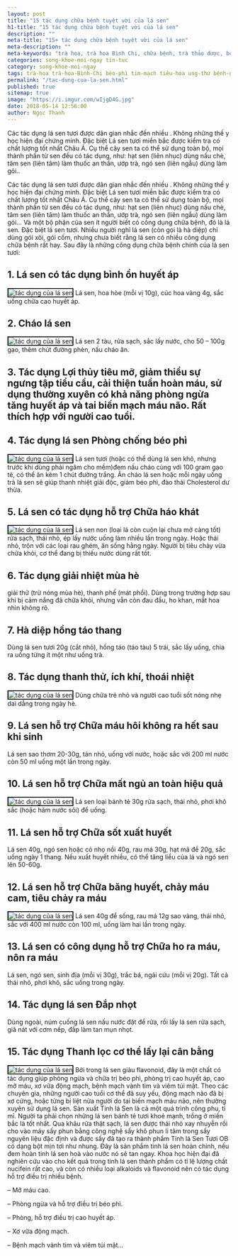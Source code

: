 ```yaml
---
layout: post
title: "15 tác dụng chữa bệnh tuyệt vời của lá sen"
h1-title: "15 tác dụng chữa bệnh tuyệt vời của lá sen"
description: ""
meta-title: "15+ tác dụng chữa bệnh tuyệt vời của lá sen"
meta-description: ""
meta-keywords: "trà hoa, trà hoa Bình Chi, chữa bệnh, trà thảo dược, béo phì, tiêu hóa, ung thư, bệnh gan, lá sen khô"
categories: song-khoe-moi-ngay tin-tuc
category: song-khoe-moi-ngay
tags: trà-hoa trà-hoa-Bình-Chi béo-phì tim-mạch tiêu-hóa ung-thư bệnh-gan lá-sen-khô-chữa-béo-phì
permalink: "/tac-dung-cua-la-sen.html"
published: true
sitemap: true
image: "https://i.imgur.com/wIjgD4G.jpg"
date: 2018-05-14 12:56:00
author: Ngọc Thanh
---
```


Các tác dụng lá sen tươi được dân gian nhắc đến nhiều . Không những thế y học hiện đại chứng minh. Đặc biệt Lá sen tươi miền bắc được kiểm tra có chất lượng tốt nhất Châu Á. Cụ thể cây sen ta có thể sử dụng toàn bộ, mọi thành phần từ sen đều có tác dụng, như: hạt sen (liên nhục) dùng nấu chè, tâm sen (liên tâm) làm thuốc an thần, ướp trà, ngó sen (liên ngẫu) dùng làm gỏi..

Các tác dụng lá sen tươi được dân gian nhắc đến nhiều . Không những thế y học hiện đại chứng minh. Đặc biệt Lá sen tươi miền bắc được kiểm tra có chất lượng tốt nhất Châu Á.
Cụ thể cây sen ta có thể sử dụng toàn bộ, mọi thành phần từ sen đều có tác dụng, như: hạt sen (liên nhục) dùng nấu chè, tâm sen (liên tâm) làm thuốc an thần, ướp trà, ngó sen (liên ngẫu) dùng làm gỏi… Và một bộ phận của sen ít người biết có công dụng chữa bệnh, đó là lá sen. Đặc biệt lá sen tươi. Nhiều người nghĩ lá sen (còn gọi là hà diệp) chỉ dùng gói xôi, gói cốm, nhưng chưa biết rằng lá sen có nhiều công dụng chữa bệnh rất hay. Sau đây là những công dụng chữa bệnh chính của lá sen tươi:

## 1. Lá sen có tác dụng bình ổn huyết áp
<img  src="https://i.imgur.com/LNRQEGc.jpg" alt="tác dụng của lá sen" class="image_fade responsive-img lazy" border="2">
Lá sen, hoa hòe (mỗi vị 10g), cúc hoa vàng 4g, sắc uống chữa cao huyết áp.

## 2. Cháo lá sen
<img  src="https://i.imgur.com/VRl5xu9.jpg" alt="tác dụng của lá sen" class="image_fade responsive-img lazy" border="2">
Lá sen 2 tàu, rửa sạch, sắc lấy nước, cho 50 – 100g gạo, thêm chút đường phèn, nấu cháo ăn.

## 3. Tác dụng Lợi thủy tiêu mỡ, giảm thiểu sự ngưng tập tiểu cầu, cải thiện tuần hoàn máu, sử dụng thường xuyên có khả năng phòng ngừa tăng huyết áp và tai biến mạch máu não. Rất thích hợp với người cao tuổi.

## 4. Tác dụng lá sen Phòng chống béo phì
<img  src="https://i.imgur.com/a5ltIxf.jpg" alt="tác dụng của lá sen" class="image_fade responsive-img lazy" border="2">
Lá sen tươi (hoặc có thể dùng lá sen khô, nhưng trước khi dùng phải ngâm cho mềm)đem nấu cháo cùng với 100 gram gạo tẻ, có thể ăn kèm 1 chút đường trắng. Ăn cháo lá sen hoặc mỗi ngày uống trà lá sen sẽ giúp thanh nhiệt giải độc, giảm béo phì, đào thải Cholesterol dư thừa.

## 5. Lá sen có tác dụng hỗ trợ Chữa háo khát
<img  src="https://i.imgur.com/Zb34zRu.jpg" alt="tác dụng của lá sen" class="image_fade responsive-img lazy" border="2">
Lá sen non (loại lá còn cuộn lại chưa mở càng tốt) rửa sạch, thái nhỏ, ép lấy nước uống làm nhiều lần trong ngày. Hoặc thái nhỏ, trộn với các loại rau ghém, ăn sống hằng ngày. Người bị tiêu chảy vừa chữa khỏi, cơ thể đang bị thiếu nước dùng rất tốt.

## 6. Tác dụng giải nhiệt mùa hè
giải thử (trừ nóng mùa hè), thanh phế (mát phổi). Dùng trong trường hợp sau khi bị cảm nắng đã chữa khỏi, nhưng vẫn còn đau đầu, ho khan, mắt hoa nhìn không rõ.

## 7. Hà diệp hồng táo thang
Dùng lá sen tươi 20g (cắt nhỏ), hồng táo (táo tàu) 5 trái, sắc lấy uống, chia ra uống từng ít một như uống trà.

## 8. Tác dụng thanh thử, ích khí, thoái nhiệt
<img  src="https://i.imgur.com/i3L2lVd.jpg" alt="tác dụng của lá sen" class="image_fade responsive-img lazy" border="2">
Dùng chữa trẻ nhỏ và người cao tuổi sốt nóng nhẹ dai dẳng trong ngày hè.

## 9. Lá sen hỗ trợ Chữa máu hôi không ra hết sau khi sinh
Lá sen sao thơm 20-30g, tán nhỏ, uống với nước, hoặc sắc với 200 ml nước còn 50 ml uống một lần trong ngày.

## 10. Lá sen hỗ trợ Chữa mất ngủ an toàn hiệu quả
<img  src="https://i.imgur.com/Yh29k2l.png" alt="tác dụng của lá sen" class="image_fade responsive-img lazy" border="2">
Lá sen loại bánh tẻ 30g rửa sạch, thái nhỏ, phơi khô sắc (hoặc hãm nước sôi) để uống.

## 11. Lá sen hỗ trợ Chữa sốt xuất huyết
Lá sen 40g, ngó sen hoặc cỏ nhọ nồi 40g, rau má 30g, hạt mã đề 20g, sắc uống ngày 1 thang. Nếu xuất huyết nhiều, có thể tăng liều của lá và ngó sen lên 50-60g.

## 12. Lá sen hỗ trợ Chữa băng huyết, chảy máu cam, tiêu chảy ra máu
<img  src="https://i.imgur.com/qatOHu6.jpg" alt="tác dụng của lá sen" class="image_fade responsive-img lazy" border="2">
Lá sen 40g để sống, rau má 12g sao vàng, thái nhỏ, sắc với 400 ml nước còn 100 ml, uống làm hai lần trong ngày.

## 13. Lá sen có công dụng hỗ trợ Chữa ho ra máu, nôn ra máu
Lá sen, ngó sen, sinh địa (mỗi vị 30g), trắc bá, ngải cứu (mỗi vị 20g). Tất cả thái nhỏ, phơi khô, sắc uống trong ngày.

## 14. Tác dụng lá sen Đắp nhọt
Dùng ngoài, núm cuống lá sen nấu nước đặt để rửa, rồi lấy lá sen rửa sạch, giã nát với cơm nếp, đắp làm tan mụn nhọt.

## 15. Tác dụng Thanh lọc cơ thể lấy lại cân bằng
<img  src="https://i.imgur.com/bIVU0bm.jpg" alt="tác dụng của lá sen" class="image_fade responsive-img lazy" border="2">
Bởi trong lá sen giàu flavonoid, đây là một chất có tác dụng giúp phòng ngừa và chữa trị béo phì, phòng trị cao huyết áp, cao mỡ máu, xơ vữa động mạch, bệnh mạch vành tim và viêm túi mật. Theo các chuyên gia, những người cao tuổi cơ thể đã suy yếu, động mạch não đã bị xơ cứng, hoặc từng bị liệt nửa người do tai biến mạch máu não, nên thường xuyên sử dụng lá sen.
Sản xuất Tinh lá Sen là cả một quá trình công phu, tỉ mỉ. Người ta phải chọn những lá sen bánh tẻ tươi khoẻ mạnh, trồng ở miền bắc là tốt nhất. Qua khâu rửa thật sạch, lá sen được thái nhỏ xay nhuyễn rồi cho vào máy sấy phun bằng công nghệ sấy khô phun li tâm trong sấy nguyên liệu đặc định và được sấy đã tạo ra thành phẩm Tinh lá Sen Tươi OB có dạng bột mịn tơi như nhung. Đây là sản phẩm tinh lá sen hoàn chỉnh, nếu đem hoàn tinh lá sen hoà vào nước nó sẽ tan ngay. Khoa học hiện đại đã nghiên cứu vào cho kết quả trong tinh lá sen thành phẩm có tỉ lệ lượng chất nucifein rất cao, và còn có nhiều loại alkaloids và flavonoid nên có tác dụng hỗ trợ điều trị nhiều bệnh.

– Mỡ máu cao.

– Phòng ngừa và hỗ trợ điều trị béo phì.

– Phòng, hỗ trợ điều trị cao huyết áp.

– Xơ vữa động mạch.

– Bệnh mạch vành tim và viêm túi mật…
